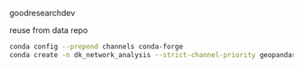 
goodresearchdev

reuse from data repo

```bash
conda config --prepend channels conda-forge
conda create -n dk_network_analysis --strict-channel-priority geopandas seaborn psycopg2 contextily sqlalchemy geoalchemy2 pyarrow h3-py pyyaml ipykernel
```
